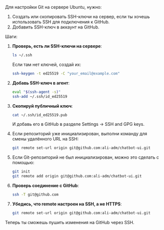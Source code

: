 Для настройки Git на сервере Ubuntu, нужно:

1. Создать или скопировать SSH-ключи на сервер, если ты хочешь использовать SSH для подключения к GitHub.
2. Добавить SSH-ключ в аккаунт на GitHub.

Шаги:

1. **Проверь, есть ли SSH-ключи на сервере**:
   ```bash
   ls ~/.ssh
   ```
   Если там нет ключей, создай их:
   ```bash
   ssh-keygen -t ed25519 -C "your_email@example.com"
   ```

2. **Добавь SSH-ключ в агент**:
   ```bash
   eval "$(ssh-agent -s)"
   ssh-add ~/.ssh/id_ed25519
   ```

3. **Скопируй публичный ключ**:
   ```bash
   cat ~/.ssh/id_ed25519.pub
   ```
   И добавь его в GitHub в разделе Settings → SSH and GPG keys.

4. Если репозиторий уже инициализирован, выполни команду для смены удалённого URL на SSH:
    ```bash
    git remote set-url origin git@github.com:ali-adm/chatbot-ui.git
    ```

5. Если Git-репозиторий не был инициализирован, можно это сделать с помощью:
    ```bash
    git init
    git remote add origin git@github.com:ali-adm/chatbot-ui.git
    ```

6. **Проверь соединение с GitHub**:
   ```bash
   ssh -T git@github.com
   ```

7. **Убедись, что remote настроен на SSH, а не HTTPS**:
   ```bash
   git remote set-url origin git@github.com:ali-adm/chatbot-ui.git
   ```

Теперь ты сможешь пушить изменения на GitHub через SSH.